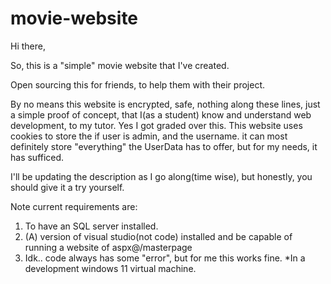 # movie-website

Hi there,

So, this is a "simple" movie website that I've created.

Open sourcing this for friends, to help them with their project.

By no means this website is encrypted, safe, nothing along these lines, just a simple proof of concept, that I(as a student) know and understand web development, to my tutor. Yes I got graded over this.
This website uses cookies to store the if user is admin, and the username. it can most definitely store "everything" the UserData has to offer, but for my needs, it has sufficed.

I'll be updating the description as I go along(time wise), but honestly, you should give it a try yourself.

Note current requirements are:
1. To have an SQL server installed.
2. (A) version of visual studio(not code) installed and be capable of running a website of aspx@/masterpage
3. Idk.. code always has some "error", but for me this works fine. *In a development windows 11 virtual machine.



